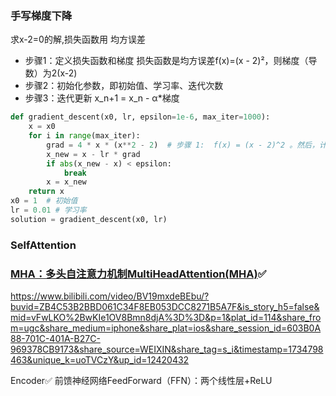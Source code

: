 ### 手写梯度下降 

求x-2=0的解,损失函数用 均方误差

- 步骤1：定义损失函数和梯度       损失函数是均方误差f(x)=(x - 2)²，则梯度（导数）为2(x-2)
- 步骤2：初始化参数，即初始值、学习率、迭代次数
- 步骤3：迭代更新   x_n+1 = x_n - α*梯度

```python
def gradient_descent(x0, lr, epsilon=1e-6, max_iter=1000):
    x = x0
    for i in range(max_iter):
        grad = 4 * x * (x**2 - 2)  # 步骤 1:  f(x) = (x - 2)^2 。然后，计算函数的梯度（导数）：步骤 2: 初始化参
        x_new = x - lr * grad
        if abs(x_new - x) < epsilon:
            break
        x = x_new
    return x
x0 = 1  # 初始值
lr = 0.01 # 学习率
solution = gradient_descent(x0, lr)
```



### SelfAttention



### [MHA：多头自注意力机制MultiHeadAttention(MHA)](https://www.xiaohongshu.com/explore/67598fc90000000007008874?xsec_token=AB7maWSM9adOiGJYZycABX3lsuRSnFRB6VTV9UN9vlS40=&xsec_source=pc_user)✅

https://www.bilibili.com/video/BV19mxdeBEbu/?buvid=ZB4C53B2BBD061C34F8EB053DCC8271B5A7F&is_story_h5=false&mid=vFwLKO%2BwKIe1OV8Bmn8djA%3D%3D&p=1&plat_id=114&share_from=ugc&share_medium=iphone&share_plat=ios&share_session_id=603B0A88-701C-401A-B27C-969378CB9173&share_source=WEIXIN&share_tag=s_i&timestamp=1734798463&unique_k=uoTVCzY&up_id=12420432



Encoder✅ 前馈神经网络FeedForward（FFN）：两个线性层+ReLU